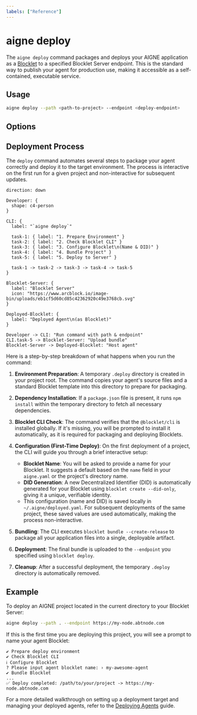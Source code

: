 ```yaml
---
labels: ["Reference"]
---
```


# aigne deploy

The `aigne deploy` command packages and deploys your AIGNE application as a [Blocklet](https://www.blocklet.dev/) to a specified Blocklet Server endpoint. This is the standard way to publish your agent for production use, making it accessible as a self-contained, executable service.

## Usage

```bash Basic Usage icon=mdi:console
aigne deploy --path <path-to-project> --endpoint <deploy-endpoint>
```

## Options

<x-field data-name="--path" data-type="string" data-required="true" data-desc="Specifies the path to the AIGNE project directory that contains the aigne.yaml file."></x-field>

<x-field data-name="--endpoint" data-type="string" data-required="true" data-desc="The URL of the Blocklet Server endpoint where the application will be deployed."></x-field>

## Deployment Process

The `deploy` command automates several steps to package your agent correctly and deploy it to the target environment. The process is interactive on the first run for a given project and non-interactive for subsequent updates.

```d2 Deployment Workflow
direction: down

Developer: { 
  shape: c4-person 
}

CLI: {
  label: "`aigne deploy`"
  
  task-1: { label: "1. Prepare Environment" }
  task-2: { label: "2. Check Blocklet CLI" }
  task-3: { label: "3. Configure Blocklet\n(Name & DID)" }
  task-4: { label: "4. Bundle Project" }
  task-5: { label: "5. Deploy to Server" }

  task-1 -> task-2 -> task-3 -> task-4 -> task-5
}

Blocklet-Server: {
  label: "Blocklet Server"
  icon: "https://www.arcblock.io/image-bin/uploads/eb1cf5d60cd85c42362920c49e3768cb.svg"
}

Deployed-Blocklet: {
  label: "Deployed Agent\n(as Blocklet)"
}

Developer -> CLI: "Run command with path & endpoint"
CLI.task-5 -> Blocklet-Server: "Upload bundle"
Blocklet-Server -> Deployed-Blocklet: "Host agent"
```

Here is a step-by-step breakdown of what happens when you run the command:

1.  **Environment Preparation**: A temporary `.deploy` directory is created in your project root. The command copies your agent's source files and a standard Blocklet template into this directory to prepare for packaging.

2.  **Dependency Installation**: If a `package.json` file is present, it runs `npm install` within the temporary directory to fetch all necessary dependencies.

3.  **Blocklet CLI Check**: The command verifies that the `@blocklet/cli` is installed globally. If it's missing, you will be prompted to install it automatically, as it is required for packaging and deploying Blocklets.

4.  **Configuration (First-Time Deploy)**: On the first deployment of a project, the CLI will guide you through a brief interactive setup:
    *   **Blocklet Name**: You will be asked to provide a name for your Blocklet. It suggests a default based on the `name` field in your `aigne.yaml` or the project's directory name.
    *   **DID Generation**: A new Decentralized Identifier (DID) is automatically generated for your Blocklet using `blocklet create --did-only`, giving it a unique, verifiable identity.
    *   This configuration (name and DID) is saved locally in `~/.aigne/deployed.yaml`. For subsequent deployments of the same project, these saved values are used automatically, making the process non-interactive.

5.  **Bundling**: The CLI executes `blocklet bundle --create-release` to package all your application files into a single, deployable artifact.

6.  **Deployment**: The final bundle is uploaded to the `--endpoint` you specified using `blocklet deploy`.

7.  **Cleanup**: After a successful deployment, the temporary `.deploy` directory is automatically removed.

## Example

To deploy an AIGNE project located in the current directory to your Blocklet Server:

```bash Deploying a project icon=mdi:console
aigne deploy --path . --endpoint https://my-node.abtnode.com
```

If this is the first time you are deploying this project, you will see a prompt to name your agent Blocklet:

```text First-time deployment prompt
✔ Prepare deploy environment
✔ Check Blocklet CLI
ℹ Configure Blocklet
? Please input agent blocklet name: › my-awesome-agent
✔ Bundle Blocklet
...
✅ Deploy completed: /path/to/your/project -> https://my-node.abtnode.com
```

For a more detailed walkthrough on setting up a deployment target and managing your deployed agents, refer to the [Deploying Agents](./guides-deploying-agents.md) guide.
